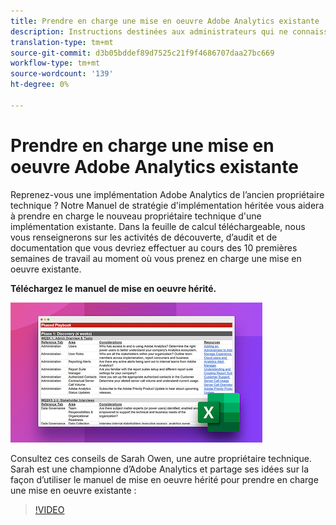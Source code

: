 ```yaml
---
title: Prendre en charge une mise en oeuvre Adobe Analytics existante
description: Instructions destinées aux administrateurs qui ne connaissent pas une mise en oeuvre Adobe Analytics existante.
translation-type: tm+mt
source-git-commit: d3b05bddef89d7525c21f9f4686707daa27bc669
workflow-type: tm+mt
source-wordcount: '139'
ht-degree: 0%

---
```



# Prendre en charge une mise en oeuvre Adobe Analytics existante

Reprenez-vous une implémentation Adobe Analytics de l’ancien propriétaire technique ? Notre Manuel de stratégie d&#39;implémentation héritée vous aidera à prendre en charge le nouveau propriétaire technique d&#39;une implémentation existante. Dans la feuille de calcul téléchargeable, nous vous renseignerons sur les activités de découverte, d’audit et de documentation que vous devriez effectuer au cours des 10 premières semaines de travail au moment où vous prenez en charge une mise en oeuvre existante.

**Téléchargez le manuel de mise en oeuvre [](assets/adobe_analytics_inherited_implementation_playbook.xlsx)hérité.**

![Manuel de stratégie](assets/inherited-impl-playbook.png)

Consultez ces conseils de Sarah Owen, une autre propriétaire technique. Sarah est une championne [](https://blog.adobe.com/en/publish/2020/10/27/adobe-analytics-champion-program.html#gs.ldf97p) d’Adobe Analytics et partage ses idées sur la façon d’utiliser le manuel de mise en oeuvre hérité pour prendre en charge une mise en oeuvre existante :

>[!VIDEO](https://video.tv.adobe.com/v/327314/?quality=12&learn=on)
